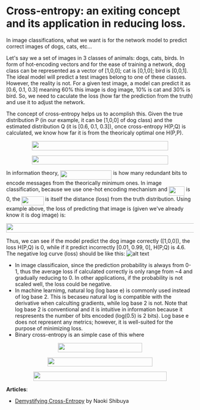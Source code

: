 
# Cross-entropy: an exiting concept and its application in reducing loss. 

In image classifications, what we want is for the network model to predict correct images of dogs, cats, etc...

Let's say we a set of images in 3 classes of animals: dogs, cats, birds. In form of hot-encoding vectors and for the ease 
of training a network, dog class can be represented as a vector of [1,0,0]; cat is [0,1,0]; bird is [0,0,1]. The ideal model
will predict a test images belong to one of these classes. However, the reality is not. For a given test image, a model 
can predict it as [0.6, 0.1, 0.3] meaning 60% this image is dog image, 10% is cat and 30% is bird. So, we need to caculate the loss (how far the prediction from the truth) and use it to adjust the network. 

The concept of cross-entropy helps us to acomplish this. Given the true distribution P (in our example, it can be [1,0,0] of dog class) and the estimated distribution Q (it is [0.6, 0.1, 0.3]), once cross-entropy H(P,Q) is calculated, we know how far it is from the theoricaly optimal one H(P,P). 
<p align="center"> <img src="/tex/aa7e20514855d6bf3fb21d2e2de6ce3a.svg?invert_in_darkmode&sanitize=true" align=middle width=366.51908204999995pt height=24.657735299999988pt/> </p>

<p align="center"> <img src="/tex/4bdc5dd35f72d9085a529bc76f6a7f09.svg?invert_in_darkmode&sanitize=true" align=middle width=366.9950394pt height=24.657735299999988pt/> </p>

In information theory, <img src="/tex/67f4339f01ef1283c1af5592fadcc0b6.svg?invert_in_darkmode&sanitize=true" align=middle width=138.1264731pt height=24.65753399999998pt/> is how many redundant bits to encode messages from the theorically minimum ones.
In image classification, because we use one-hot encoding mechanism and <img src="/tex/0ae047b1e4a6d17d5b5329e7cacf1b52.svg?invert_in_darkmode&sanitize=true" align=middle width=42.63139649999999pt height=24.65753399999998pt/> is 0, the <img src="/tex/ba9cea0aa0038424952f45c90de9c5d3.svg?invert_in_darkmode&sanitize=true" align=middle width=59.096967599999985pt height=24.65753399999998pt/> is itself the distance (loss) from the truth distribution. Using example above, the loss of predicting that image is (given we've already know it is dog image) is: 
<p align="center"> <img src="/tex/e848f03c7d7cc38a9192604a1e4c5731.svg?invert_in_darkmode&sanitize=true" align=middle width=646.5493947pt height=24.657735299999988pt/>  </p>

Thus, we can see if the model predict the dog image correctly ([1,0,0]), the loss H(P,Q) is 0, while if it predict incorrectly [0.01, 0.99, 0], H(P,Q) is 4.6.  The negative log curve (loss) should be like this: 
![alt text](http://www.sosmath.com/algebra/logs/log4/log42/log422/gl30.gif)

 - In image classificaion, since the prediction probability is always from 0-1, thus the average loss if calculated correctly is only range from ~4 and gradually reducing to 0. In other applications, if the probability is not scaled well, the loss could be negative. 
 - In machine learnimg, natural log (log base e) is commonly used instead of log base 2. This is becaseu natural log is compatible with the derivative when calculting gradients, while log base 2 is not. Note that log base 2 is conventional and it is intuitive in information because it respresents the number of bits encoded (log(0.5) is 2 bits). Log base e does not represent any metrics; however, it is well-suited for the purpose of minimizing loss.
 - Binary cross-entropy is an simple case of this where 
 <p align="center"> <img src="/tex/7dd7180ff6e20be8f216ea3574e20153.svg?invert_in_darkmode&sanitize=true" align=middle width=226.7090232pt height=24.657735299999988pt/> </p>
 <p align="center"> <img src="/tex/aeb4d08bb6cfedc29b55663251e6c12a.svg?invert_in_darkmode&sanitize=true" align=middle width=281.4555611999999pt height=24.65753399999998pt/> </p>
 <p align="center"> <img src="/tex/e17793b5121ed2ff90a82ecf572b11b9.svg?invert_in_darkmode&sanitize=true" align=middle width=357.21659655pt height=24.65753399999998pt/> </p>

 
 **Articles**: 
 - [Demystifying Cross-Entropy](https://towardsdatascience.com/demystifying-cross-entropy-e80e3ad54a8) by  Naoki Shibuya
 
